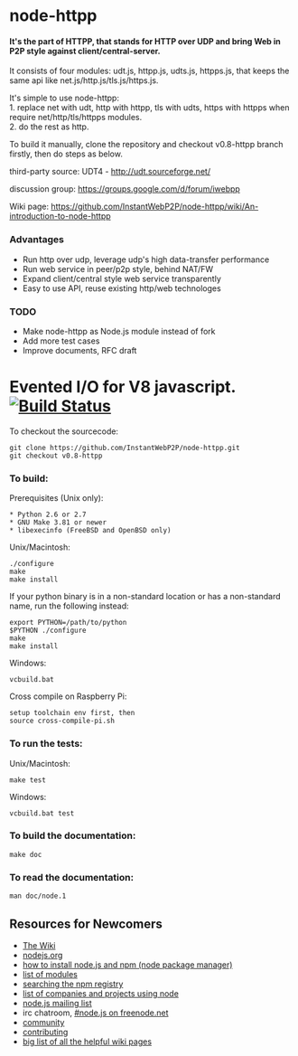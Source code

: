 # node-httpp

#### It's the part of HTTPP, that stands for HTTP over UDP and bring Web in P2P style against client/central-server.

It consists of four modules: udt.js, httpp.js, udts.js, httpps.js, that keeps the same api like net.js/http.js/tls.js/https.js.

It's simple to use node-httpp: 	
	1. replace net with udt, http with httpp, tls with udts, https with httpps when require net/http/tls/httpps modules.	
	2. do the rest as http.

To build it manually, clone the repository and checkout v0.8-httpp branch firstly, then do steps as below.

third-party source:
UDT4 - http://udt.sourceforge.net/

discussion group:
https://groups.google.com/d/forum/iwebpp

Wiki page:
https://github.com/InstantWebP2P/node-httpp/wiki/An-introduction-to-node-httpp

### Advantages

* Run http over udp, leverage udp's high data-transfer performance
* Run web service in peer/p2p style, behind NAT/FW
* Expand client/central style web service transparently
* Easy to use API, reuse existing http/web technologes

### TODO

* Make node-httpp as Node.js module instead of fork
* Add more test cases
* Improve documents, RFC draft


Evented I/O for V8 javascript. [![Build Status](https://secure.travis-ci.org/joyent/node.png)](http://travis-ci.org/joyent/node)
===

To checkout the sourcecode:

    git clone https://github.com/InstantWebP2P/node-httpp.git
    git checkout v0.8-httpp

### To build:

Prerequisites (Unix only):

    * Python 2.6 or 2.7
    * GNU Make 3.81 or newer
    * libexecinfo (FreeBSD and OpenBSD only)

Unix/Macintosh:

    ./configure
    make
    make install

If your python binary is in a non-standard location or has a
non-standard name, run the following instead:

    export PYTHON=/path/to/python
    $PYTHON ./configure
    make
    make install

Windows:

    vcbuild.bat

Cross compile on Raspberry Pi:

    setup toolchain env first, then
    source cross-compile-pi.sh

### To run the tests:

Unix/Macintosh:

    make test

Windows:

    vcbuild.bat test

### To build the documentation:

    make doc

### To read the documentation:

    man doc/node.1

Resources for Newcomers
---
  - [The Wiki](https://github.com/joyent/node/wiki)
  - [nodejs.org](http://nodejs.org/)
  - [how to install node.js and npm (node package manager)](http://joyeur.com/2010/12/10/installing-node-and-npm/)
  - [list of modules](https://github.com/joyent/node/wiki/modules)
  - [searching the npm registry](http://search.npmjs.org/)
  - [list of companies and projects using node](https://github.com/joyent/node/wiki/Projects,-Applications,-and-Companies-Using-Node)
  - [node.js mailing list](http://groups.google.com/group/nodejs)
  - irc chatroom, [#node.js on freenode.net](http://webchat.freenode.net?channels=node.js&uio=d4)
  - [community](https://github.com/joyent/node/wiki/Community)
  - [contributing](https://github.com/joyent/node/wiki/Contributing)
  - [big list of all the helpful wiki pages](https://github.com/joyent/node/wiki/_pages)
